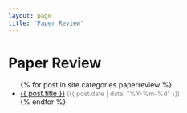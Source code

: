 ```yaml
---
layout: page
title: "Paper Review"
---
```


<h1>Paper Review</h1>

<ul>
  {% for post in site.categories.paperreview %}
    <li>
      <a href="{{ post.url | relative_url }}">{{ post.title }}</a>
      <span style="color: gray; font-size: 0.9em;">({{ post.date | date: "%Y-%m-%d" }})</span>
    </li>
  {% endfor %}
</ul>
